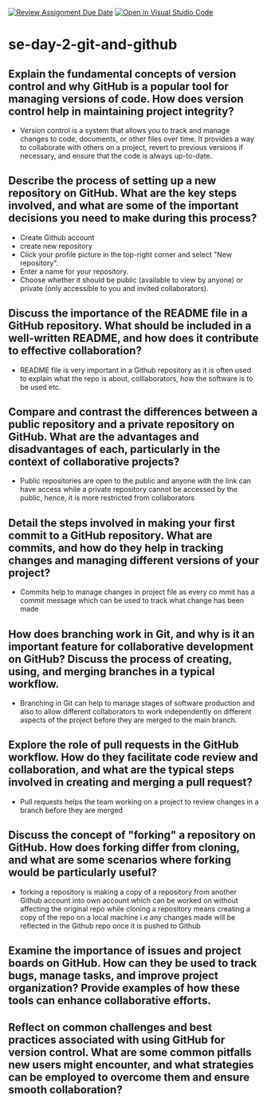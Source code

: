 [![Review Assignment Due Date](https://classroom.github.com/assets/deadline-readme-button-22041afd0340ce965d47ae6ef1cefeee28c7c493a6346c4f15d667ab976d596c.svg)](https://classroom.github.com/a/8wgCKhpZ)
[![Open in Visual Studio Code](https://classroom.github.com/assets/open-in-vscode-2e0aaae1b6195c2367325f4f02e2d04e9abb55f0b24a779b69b11b9e10269abc.svg)](https://classroom.github.com/online_ide?assignment_repo_id=15611902&assignment_repo_type=AssignmentRepo)
# se-day-2-git-and-github
## Explain the fundamental concepts of version control and why GitHub is a popular tool for managing versions of code. How does version control help in maintaining project integrity?
- Version control is a system that allows you to track and manage changes to code, documents, or other files over time. It provides a way to collaborate with others on a project, revert to previous versions if necessary, and ensure that the code is always up-to-date.
## Describe the process of setting up a new repository on GitHub. What are the key steps involved, and what are some of the important decisions you need to make during this process?
- Create Github account
- create new repository
 - Click your profile picture in the top-right corner and select "New repository".
 - Enter a name for your repository.
 - Choose whether it should be public (available to view by anyone) or private (only accessible to you and invited collaborators). 
## Discuss the importance of the README file in a GitHub repository. What should be included in a well-written README, and how does it contribute to effective collaboration?
- README file is very important in a Github repository as it is often used to explain what the repo is about, colllaborators, how the software is to be used etc.
## Compare and contrast the differences between a public repository and a private repository on GitHub. What are the advantages and disadvantages of each, particularly in the context of collaborative projects?
- Public repositories are open to the public and anyone with the link can have access while a private repository cannot be accessed by the public, hence, it is more restricted from collaborators
## Detail the steps involved in making your first commit to a GitHub repository. What are commits, and how do they help in tracking changes and managing different versions of your project?
- Commits help to manage changes in project file as every co mmit has a commit message which can be used to track what change has been made
## How does branching work in Git, and why is it an important feature for collaborative development on GitHub? Discuss the process of creating, using, and merging branches in a typical workflow.
- Branching in Git can help to manage stages of software production and also to allow different collaborators to work independently on different aspects of the project before they are merged to the main branch.
## Explore the role of pull requests in the GitHub workflow. How do they facilitate code review and collaboration, and what are the typical steps involved in creating and merging a pull request?
- Pull requests helps the team working on a project to review changes in a branch before they are merged
## Discuss the concept of "forking" a repository on GitHub. How does forking differ from cloning, and what are some scenarios where forking would be particularly useful?
- forking a repository is making a copy of a repository from another Github account into own account which can be worked on without affecting the original repo while cloning a repository means creating a copy of the repo on a local machine i.e any changes made will be reflected in the Github repo once it is pushed to Github
## Examine the importance of issues and project boards on GitHub. How can they be used to track bugs, manage tasks, and improve project organization? Provide examples of how these tools can enhance collaborative efforts.

## Reflect on common challenges and best practices associated with using GitHub for version control. What are some common pitfalls new users might encounter, and what strategies can be employed to overcome them and ensure smooth collaboration?
